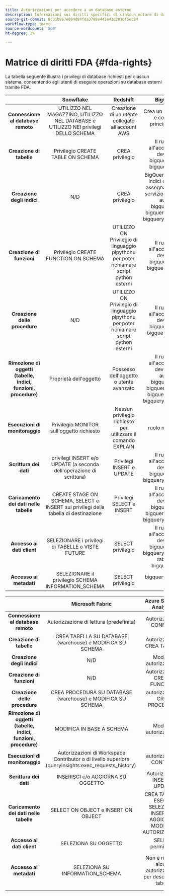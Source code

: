 ```yaml
---
title: Autorizzazioni per accedere a un database esterno
description: Informazioni sui diritti specifici di ciascun motore di database
source-git-commit: 8cd1b967e004d84fda3788e442e41d2010f5ec24
workflow-type: tm+mt
source-wordcount: '560'
ht-degree: 3%

---
```


# Matrice di diritti FDA {#fda-rights}

La tabella seguente illustra i privilegi di database richiesti per ciascun sistema, consentendo agli utenti di eseguire operazioni su database esterni tramite FDA.

|   | Snowflake | Redshift | BigQuery Google | Databricks |
|:-:|:-:|:-:|:-:|:-:|
| **Connessione al database remoto** | UTILIZZO NEL MAGAZZINO, UTILIZZO NEL DATABASE e UTILIZZO NEI privilegi DELLO SCHEMA | Creazione di un utente collegato all’account AWS | Crea un account di servizio e concedi all’entità principale l’accesso al progetto | Utilizzare il privilegio CATALOG su Catalog e il privilegio CAN_USE su SQL Warehouse |
| **Creazione di tabelle** | Privilegio CREATE TABLE ON SCHEMA | CREA privilegio | Il ruolo assegnato all&#39;account del servizio deve contenere: bigquery.jobs.create e bigquery.tables.create | Utilizzare i privilegi SCHEMA e CREATE TABLE |
| **Creazione degli indici** | N/D | CREA privilegio | BigQuery supporta solo gli indici di ricerca. Il ruolo assegnato all&#39;account del servizio deve contenere le autorizzazioni bigquery.jobs.create, bigquery.tables.getData e bigquery.tables.createIndex | N/D |
| **Creazione di funzioni** | Privilegio CREATE FUNCTION ON SCHEMA | UTILIZZO ON Privilegio di linguaggio plpythonu per poter richiamare script python esterni | Il ruolo assegnato all&#39;account del servizio deve contenere: bigquery.jobs.create e bigquery.routines.create | Privilegio CREATE FUNCTION |
| **Creazione delle procedure** | N/D | UTILIZZO ON Privilegio di linguaggio plpythonu per poter richiamare script python esterni | Il ruolo assegnato all&#39;account del servizio deve contenere: bigquery.jobs.create e bigquery.routines.create |  N/D |
| **Rimozione di oggetti (tabelle, indici, funzioni, procedure)** | Proprietà dell&#39;oggetto | Possesso dell&#39;oggetto o utente avanzato | Il ruolo assegnato all&#39;account del servizio deve contenere le autorizzazioni bigquery.jobs.create, bigquery.routines.delete, bigquery.tables.delete e bigquery.tables.deleteIndex |
| **Esecuzioni di monitoraggio** | Privilegio MONITOR sull&#39;oggetto richiesto | Nessun privilegio richiesto per utilizzare il comando EXPLAIN | ruolo monitoring.viewer | privilegio CAN_VIEW |
| **Scrittura dei dati** | privilegi INSERT e/o UPDATE (a seconda dell&#39;operazione di scrittura) | Privilegi INSERT e UPDATE | Il ruolo assegnato all&#39;account del servizio deve contenere: bigquery.jobs.create e bigquery.tables.updateData |  MODIFICA privilegio |
| **Caricamento dei dati nelle tabelle** | CREATE STAGE ON SCHEMA, SELECT e INSERT sui privilegi della tabella di destinazione | Privilegi SELECT e INSERT | Il ruolo assegnato all&#39;account del servizio deve contenere: bigquery.jobs.create, bigquery.tables.getData e bigquery.tables.updateData | privilegi SELECT e MODIFY |
| **Accesso ai dati client** | SELEZIONARE i privilegi di TABELLE o VISTE FUTURE | SELECT privilegio | Il ruolo assegnato all&#39;account del servizio deve contenere: bigquery.jobs.create e bigquery.tables.getData per tabelle o il ruolo bigquery.dataViewer |  SELECT privilegio |
| **Accesso ai metadati** | SELEZIONARE il privilegio SCHEMA INFORMATION_SCHEMA | SELECT privilegio | bigquery.metadataViewer, ruolo |  SELEZIONARE il privilegio SCHEMA INFORMATION_SCHEMA |


|   | Microsoft Fabric | Azure Synapse Analytics | Vertica |
|:-:|:-:|:-:|:-:|
| **Connessione al database remoto** | Autorizzazione di lettura (predefinita) | Autorizzazione CONNECT | Nessun privilegio richiesto |
| **Creazione di tabelle** | CREA TABELLA SU DATABASE (warehouse) e MODIFICA SU SCHEMA | Autorizzazione CREA TABELLA | Privilegio CREATE ON SCHEMA |
| **Creazione degli indici** | N/D | Modifica autorizzazione | N/D |
| **Creazione di funzioni** | N/D | Autorizzazione CREATE FUNCTION | Privilegio CREATE ON SCHEMA |
| **Creazione delle procedure** | CREA PROCEDURA SU DATABASE (warehouse) e MODIFICA SU SCHEMA | autorizzazione CREA PROCEDURA | Privilegio CREATE ON SCHEMA |
| **Rimozione di oggetti (tabelle, indici, funzioni, procedure)** | MODIFICA IN BASE A SCHEMA | Modifica autorizzazione | proprietario dell&#39;oggetto o del privilegio DROP sull&#39;oggetto |
| **Esecuzioni di monitoraggio** | Autorizzazioni di Workspace Contributor o di livello superiore (queryinsights.exec_requests_history)  | autorizzazione CONTROL | Nessun privilegio richiesto per utilizzare l&#39;istruzione EXPLAIN |
| **Scrittura dei dati** | INSERISCI e/o AGGIORNA SU OGGETTO | Autorizzazioni INSERT e UPDATE | Privilegi INSERT e UPDATE |
| **Caricamento dei dati nelle tabelle** | SELECT ON OBJECT e INSERT ON OBJECT | CREA TABELLA, ESEGUI, SELEZIONA, INSERISCI, AGGIORNA, MODIFICA AUTORIZZAZIONI | INSERT privilege on table, USAGE privilege on schema |
| **Accesso ai dati client** | SELEZIONA SU OGGETTO | SELECT permission | SELECT privilegio |
| **Accesso ai metadati** | SELEZIONA SU INFORMATION_SCHEMA | Non è richiesta alcuna autorizzazione per descrivere la tabella | UTILIZZO SU SCHEMA, SELECT su TABELLA e anche privilegi su tabelle v_catalog.columns e v_catalog.view_columns |
